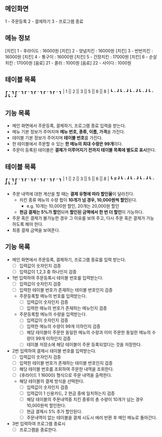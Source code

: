 ## 메인화면

1 - 주문등록
2 - 결제하기
3 - 프로그램 종료

## 메뉴 정보

[치킨] 1 - 후라이드 : 16000원
[치킨] 2 - 양념치킨 : 16000원
[치킨] 3 - 반반치킨 : 16000원
[치킨] 4 - 통구이 : 16000원
[치킨] 5 - 간장치킨 : 17000원
[치킨] 6 - 순살치킨 : 17000원
[음료] 21 - 콜라 : 1000원
[음료] 22 - 사이다 : 1000원

## 테이블 목록

┏ - ┓┏ - ┓┏ - ┓┏ - ┓┏ - ┓┏ - ┓
| 1 || 2 || 3 || 5 || 6 || 8 |
┗ - ┛┗ - ┛┗ - ┛┗ - ┛┗ - ┛┗ - ┛

## 기능 목록

- 메인 화면에서 주문등록, 결제하기, 프로그램 종료 입력을 받는다.
- 메뉴 기본 정보가 주어지며 **메뉴 번호, 종류, 이름, 가격**을 가진다.
- 테이블 기본 정보가 주어지며 **테이블 번호**를 가진다.
- 한 테이블에서 주문할 수 있는 **한 메뉴의 최대 수량은 99개**이다.
- 주문이 등록된 테이블은 **결제가 이루어지기 전까지 테이블 목록에 별도로 표시**한다.

## 테이블 목록

┏ - ┓┏ - ┓┏ - ┓┏ - ┓┏ - ┓┏ - ┓
| 1 || 2 || 3 || 5 || 6 || 8 |
┗ # ┛┗ - ┛┗ - ┛┗ - ┛┗ - ┛┗ - ┛

- 주문 내역에 대한 계산을 할 때는 **결제 유형에 따라 할인율**이 달라진다.
    - 치킨 종류 메뉴의 수량 합이 **10개가 넘 경우, 10,000원씩 할인**된다.
        - e.g. 10개는 10,000원 할인, 20개는 20,000원 할인
    - **현금 결제는 5%가 할인**되며 **할인된 금액에서 한 번 더 할인**이 가능하다.
- 주문 혹은 결제가 불가능한 경우 그 이유를 보여 주고, 다시 주문 혹은 결제가 가능하도록 해야 한다.
- 최종 결제 금액을 보여준다.

## 기능 목록

- 메인 화면에서 주문등록, 결제하기, 프로그램 종료를 입력 받는다.
    - [ ] 입력값이 숫자인지 검증
    - [ ] 입력값이 1,2,3 중 하나인지 검증
- 1번 입력하여 주문등록시 테이블 번호를 입력받는다.
    - [ ] 입력값이 숫자인지 검증
    - [ ] 입력한 테이블 번호가 존재하는 테이블 번호인지 검증
    - 주문등록할 메뉴의 번호를 입력받는다.
        - [ ] 입력값이 숫자인지 검증
        - [ ] 입력한 메뉴의 번호가 존재하는 메뉴인지 검증
    - 주문등록할 메뉴의 수량을 입력받는다.
        - [ ] 입력값이 숫자인지 검증
        - [ ] 입력한 메뉴의 수량이 99개 이하인지 검증
        - [ ] 해당 테이블이 주문한 동일한 메뉴의 수량과 이미 주문한 동일한 메뉴의 수량이 99개 이하인지 검증
        - [ ] 테이블 저장소에 해당 테이블이 주문 등록되었다는 것을 저장한다.
- 2번 입력하여 결제시 테이블 번호를 입력받는다.
    - [ ] 입력값이 숫자인지 검증
    - [ ] 입력한 테이블 번호가 존재하는 테이블 번호인지 검증
    - [ ] 해당 테이블 번호를 조회하여 주문한 내역을 조회한다.
    - [ ] {후라이드 1 16000} 형식으로 주문 내역을 출력한다.
    - 해당 테이블의 결제 방식을 선택한다.
        - [ ] 입력값이 숫자인지 검증
        - [ ] 입력값이 1 신용카드, 2 현금 중에 일치하는지 검증
        - [ ] 해당 테이블의 주문내역중 치킨 종류의 총 수량이 10개가 넘는 경우 10,000원씩 할인한다.
        - [ ] 현금 결제시 5% 추가 할인된다.
        - [ ] 주문내역이 없는 테이블을 결제 시도시 에러 반환 후 메인 메뉴로 돌아간다.
- 3번 입력하여 프로그램 종료시
    - [ ] 프로그램을 종료한다.

